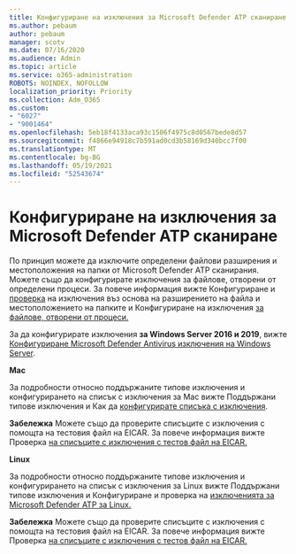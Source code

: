 ```yaml
---
title: Конфигуриране на изключения за Microsoft Defender ATP сканиране
ms.author: pebaum
author: pebaum
manager: scotv
ms.date: 07/16/2020
ms.audience: Admin
ms.topic: article
ms.service: o365-administration
ROBOTS: NOINDEX, NOFOLLOW
localization_priority: Priority
ms.collection: Adm_O365
ms.custom:
- "6027"
- "9001464"
ms.openlocfilehash: 5eb18f4133aca93c1506f4975c8d0567bede8d57
ms.sourcegitcommit: f4866e94918c7b591ad0cd3b58169d340bcc7f00
ms.translationtype: MT
ms.contentlocale: bg-BG
ms.lasthandoff: 05/19/2021
ms.locfileid: "52543674"
---
```

# <a name="configuring-exclusions-for-microsoft-defender-atp-scan"></a>Конфигуриране на изключения за Microsoft Defender ATP сканиране

По принцип можете да изключите определени файлови разширения и местоположения на папки от Microsoft Defender ATP сканирания. Можете също да конфигурирате изключения за файлове, отворени от определени процеси. За повече информация вижте Конфигуриране и [проверка](/windows/security/threat-protection/microsoft-defender-antivirus/configure-extension-file-exclusions-microsoft-defender-antivirus) на изключения въз основа на разширението на файла и местоположението на папките и Конфигуриране на изключения [за файлове, отворени от процеси.](/windows/security/threat-protection/microsoft-defender-antivirus/configure-process-opened-file-exclusions-microsoft-defender-antivirus)

За да конфигурирате изключения **за Windows Server 2016 и 2019**, вижте [Конфигуриране Microsoft Defender Antivirus изключения на Windows Server](/windows/security/threat-protection/microsoft-defender-antivirus/configure-server-exclusions-microsoft-defender-antivirus).

**Mac**

За подробности относно поддържаните типове изключения и конфигурирането на [](/windows/security/threat-protection/microsoft-defender-atp/mac-exclusions#supported-exclusion-types) списък с изключения за Mac вижте Поддържани типове изключения и Как да [конфигурирате списъка с изключения](/windows/security/threat-protection/microsoft-defender-atp/mac-exclusions#how-to-configure-the-list-of-exclusions).

**Забележка** Можете също да проверите списъците с изключения с помощта на тестовия файл на EICAR. За повече информация вижте Проверка [на списъците с изключения с тестов файл на EICAR.](/windows/security/threat-protection/microsoft-defender-atp/mac-exclusions#validate-exclusions-lists-with-the-eicar-test-file) 

**Linux**

За подробности относно поддържаните типове изключения и конфигурирането на [](/windows/security/threat-protection/microsoft-defender-atp/linux-exclusions#supported-exclusion-types) списък с изключения за Linux вижте Поддържани типове изключения и Конфигуриране и проверка на [изключенията за Microsoft Defender ATP за Linux.](/windows/security/threat-protection/microsoft-defender-atp/linux-exclusions)

**Забележка** Можете също да проверите списъците с изключения с помощта на тестовия файл на EICAR. За повече информация вижте Проверка [на списъците с изключения с тестов файл на EICAR.](/windows/security/threat-protection/microsoft-defender-atp/linux-exclusions#validate-exclusions-lists-with-the-eicar-test-file) 